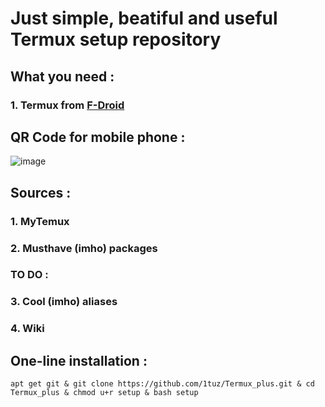 # Just simple, beatiful and useful Termux setup repository
## What you need :
### 1. Termux from [F-Droid](https://f-droid.org/ru/packages/com.termux)
## QR Code for mobile phone :
![image](https://user-images.githubusercontent.com/58532577/183144744-edfc4ca9-a3a1-4cc6-b844-93827777b684.png)
## Sources :
### 1. MyTemux
### 2. Musthave (imho) packages
### TO DO :
### 3. Cool (imho) aliases
### 4. Wiki
## One-line installation :
```
apt get git & git clone https://github.com/1tuz/Termux_plus.git & cd Termux_plus & chmod u+r setup & bash setup
```
